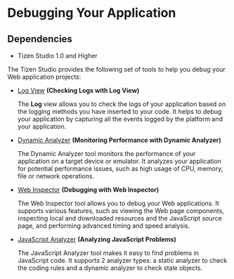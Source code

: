 # Debugging Your Application
## Dependencies
- Tizen Studio 1.0 and Higher


The Tizen Studio provides the following set of tools to help you debug your Web application projects:

- [Log View](https://developer.tizen.org/development/tizen-studio/web-tools/debugging-your-app/log-view) **(Checking Logs with Log View)**		 

   The **Log** view allows you to check the logs of your application based on the logging methods you have inserted to your code. It helps to debug your application by capturing all the events logged by the platform and your application.

- [Dynamic Analyzer](https://developer.tizen.org/development/tizen-studio/web-tools/debugging-your-app/dynamic-analyzer) **(Monitoring Performance with Dynamic Analyzer)** 

   The Dynamic Analyzer tool monitors the performance of your application on a target device or emulator. It analyzes your application for potential performance issues, such as high usage of CPU, memory, file or network operations.

- [Web Inspector](web_inspector_w.md) **(Debugging with Web Inspector)** 

  The Web Inspector tool allows you to debug your Web applications. It supports various features, such as viewing the Web page components, inspecting local and downloaded resources and the JavaScript source page, and performing advanced timing and speed analysis.

- [JavaScript Analyzer](js_analyzer_w.md) **(Analyzing JavaScript Problems)** 

  The JavaScript Analyzer tool makes it easy to find problems in JavaScript code. It supports 2 analyzer types: a static analyzer to check the coding rules and a dynamic analyzer to check stale objects.


